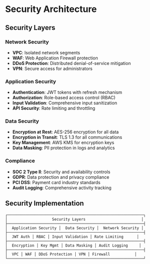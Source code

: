 # Security Architecture

## Security Layers

### Network Security

- **VPC**: Isolated network segments
- **WAF**: Web Application Firewall protection
- **DDoS Protection**: Distributed denial-of-service mitigation
- **VPN**: Secure access for administrators

### Application Security

- **Authentication**: JWT tokens with refresh mechanism
- **Authorization**: Role-based access control (RBAC)
- **Input Validation**: Comprehensive input sanitization
- **API Security**: Rate limiting and throttling

### Data Security

- **Encryption at Rest**: AES-256 encryption for all data
- **Encryption in Transit**: TLS 1.3 for all communications
- **Key Management**: AWS KMS for encryption keys
- **Data Masking**: PII protection in logs and analytics

### Compliance

- **SOC 2 Type II**: Security and availability controls
- **GDPR**: Data protection and privacy compliance
- **PCI DSS**: Payment card industry standards
- **Audit Logging**: Comprehensive activity tracking

## Security Implementation

```
┌─────────────────────────────────────────────────────────────┐
│                    Security Layers                         │
├─────────────────────────────────────────────────────────────┤
│  Application Security │  Data Security │  Network Security │
├─────────────────────────────────────────────────────────────┤
│  JWT Auth │ RBAC │ Input Validation │ Rate Limiting      │
├─────────────────────────────────────────────────────────────┤
│  Encryption │ Key Mgmt │ Data Masking │ Audit Logging     │
├─────────────────────────────────────────────────────────────┤
│  VPC │ WAF │ DDoS Protection │ VPN │ Firewall           │
└─────────────────────────────────────────────────────────────┘
```
